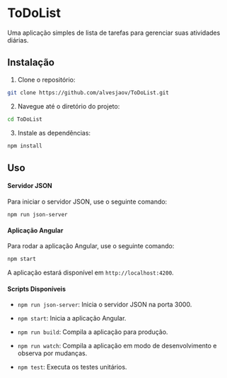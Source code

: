 # ToDoList

Uma aplicação simples de lista de tarefas para gerenciar suas atividades diárias.

## Instalação

1. Clone o repositório:

```sh
git clone https://github.com/alvesjaov/ToDoList.git
```

2. Navegue até o diretório do projeto:

```sh
cd ToDoList
```

3. Instale as dependências:

```sh
npm install
```

## Uso

#### Servidor JSON

Para iniciar o servidor JSON, use o seguinte comando:
```Sh
npm run json-server
```
#### Aplicação Angular
Para rodar a aplicação Angular, use o seguinte comando:
```sh
npm start
```
A aplicação estará disponível em `http://localhost:4200`.

#### Scripts Disponíveis
* `npm run json-server`: Inicia o servidor JSON na porta 3000.

* ``npm start``: Inicia a aplicação Angular.

* `npm run build`: Compila a aplicação para produção.

* `npm run watch`: Compila a aplicação em modo de desenvolvimento e observa por mudanças.

* `npm test`: Executa os testes unitários.
